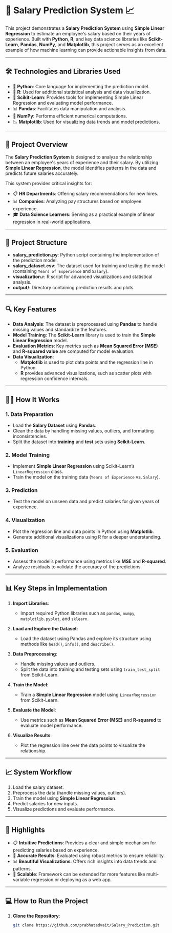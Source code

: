 # 💼 **Salary Prediction System** 📈

This project demonstrates a **Salary Prediction System** using **Simple Linear Regression** to estimate an employee's salary based on their years of experience. Built with **Python**, **R**, and key data science libraries like **Scikit-Learn**, **Pandas**, **NumPy**, and **Matplotlib**, this project serves as an excellent example of how machine learning can provide actionable insights from data.

---

## 🛠️ **Technologies and Libraries Used**

- 🐍 **Python**: Core language for implementing the prediction model.
- 🧪 **R**: Used for additional statistical analysis and data visualization.
- 🧠 **Scikit-Learn**: Provides tools for implementing Simple Linear Regression and evaluating model performance.
- 📊 **Pandas**: Facilitates data manipulation and analysis.
- 🔢 **NumPy**: Performs efficient numerical computations.
- 📉 **Matplotlib**: Used for visualizing data trends and model predictions.

---

## 🌟 **Project Overview**

The **Salary Prediction System** is designed to analyze the relationship between an employee's years of experience and their salary. By utilizing **Simple Linear Regression**, the model identifies patterns in the data and predicts future salaries accurately.  

This system provides critical insights for:
- 📋 **HR Departments**: Offering salary recommendations for new hires.
- 📊 **Companies**: Analyzing pay structures based on employee experience.
- 🎓 **Data Science Learners**: Serving as a practical example of linear regression in real-world applications.

---

## 📂 **Project Structure**

- **salary_prediction.py**: Python script containing the implementation of the prediction model.
- **salary_dataset.csv**: The dataset used for training and testing the model (containing `Years of Experience` and `Salary`).
- **visualization.r**: R script for advanced visualizations and statistical analysis.
- **output/**: Directory containing prediction results and plots.

---

## 🔍 **Key Features**

- **Data Analysis**: The dataset is preprocessed using **Pandas** to handle missing values and standardize the features.
- **Model Training**: The **Scikit-Learn** library is used to train the **Simple Linear Regression** model.
- **Evaluation Metrics**: Key metrics such as **Mean Squared Error (MSE)** and **R-squared value** are computed for model evaluation.
- **Data Visualization**:
  - **Matplotlib** is used to plot data points and the regression line in Python.
  - **R** provides advanced visualizations, such as scatter plots with regression confidence intervals.

---

## 🧑‍💻 **How It Works**

### 1. **Data Preparation**
   - Load the **Salary Dataset** using **Pandas**.
   - Clean the data by handling missing values, outliers, and formatting inconsistencies.
   - Split the dataset into **training** and **test** sets using **Scikit-Learn**.

### 2. **Model Training**
   - Implement **Simple Linear Regression** using Scikit-Learn’s `LinearRegression` class.
   - Train the model on the training data (`Years of Experience` vs. `Salary`).

### 3. **Prediction**
   - Test the model on unseen data and predict salaries for given years of experience.

### 4. **Visualization**
   - Plot the regression line and data points in Python using **Matplotlib**.
   - Generate additional visualizations using R for a deeper understanding.

### 5. **Evaluation**
   - Assess the model’s performance using metrics like **MSE** and **R-squared**.
   - Analyze residuals to validate the accuracy of the predictions.

---

## 📊 **Key Steps in Implementation**

1. **Import Libraries**:
   - Import required Python libraries such as `pandas`, `numpy`, `matplotlib.pyplot`, and `sklearn`.

2. **Load and Explore the Dataset**:
   - Load the dataset using Pandas and explore its structure using methods like `head()`, `info()`, and `describe()`.

3. **Data Preprocessing**:
   - Handle missing values and outliers.
   - Split the data into training and testing sets using `train_test_split` from Scikit-Learn.

4. **Train the Model**:
   - Train a **Simple Linear Regression** model using `LinearRegression` from Scikit-Learn.

5. **Evaluate the Model**:
   - Use metrics such as **Mean Squared Error (MSE)** and **R-squared** to evaluate model performance.

6. **Visualize Results**:
   - Plot the regression line over the data points to visualize the relationship.

---

## 📈 **System Workflow**

1. Load the salary dataset.  
2. Preprocess the data (handle missing values, outliers).  
3. Train the model using **Simple Linear Regression**.  
4. Predict salaries for new inputs.  
5. Visualize predictions and evaluate performance.

---

## 🔑 **Highlights**

- 📋 **Intuitive Predictions**: Provides a clear and simple mechanism for predicting salaries based on experience.  
- 🎯 **Accurate Results**: Evaluated using robust metrics to ensure reliability.  
- 📊 **Beautiful Visualizations**: Offers rich insights into data trends and patterns.  
- 🚀 **Scalable**: Framework can be extended for more features like multi-variable regression or deploying as a web app.  

---

## 💻 **How to Run the Project**

1. **Clone the Repository**:
   ```bash
   git clone https://github.com/prabhatadvait/Salary_Prediction.git

